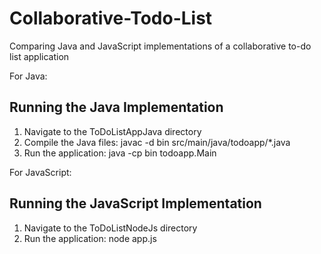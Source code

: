 # Collaborative-Todo-List
Comparing Java and JavaScript implementations of a collaborative to-do list application

For Java:

## Running the Java Implementation

1. Navigate to the ToDoListAppJava directory
2. Compile the Java files:
   javac -d bin src/main/java/todoapp/*.java
3. Run the application:
   java -cp bin todoapp.Main

   
For JavaScript:

## Running the JavaScript Implementation

1. Navigate to the ToDoListNodeJs directory
2. Run the application:
   node app.js
